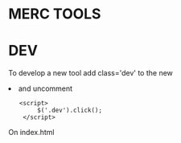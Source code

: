 # MERC TOOLS



# DEV
To develop a new tool add class='dev' to the new <li><a>
and uncomment

       <script>
            $('.dev').click();
        </script>

On index.html